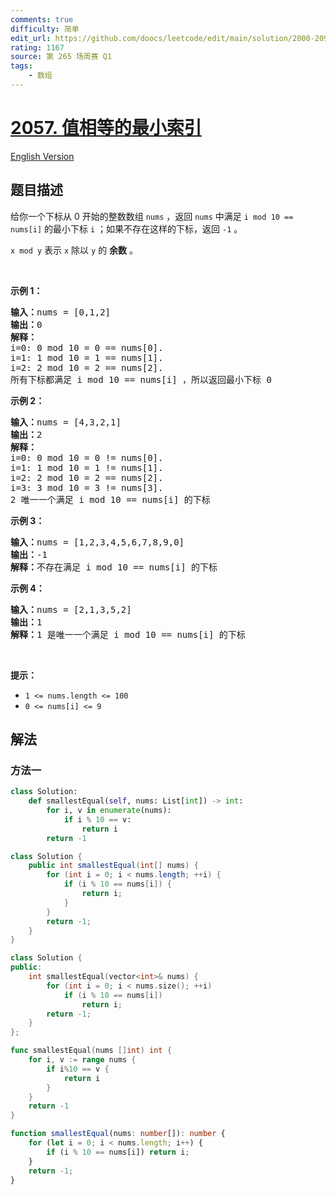 ```yaml
---
comments: true
difficulty: 简单
edit_url: https://github.com/doocs/leetcode/edit/main/solution/2000-2099/2057.Smallest%20Index%20With%20Equal%20Value/README.md
rating: 1167
source: 第 265 场周赛 Q1
tags:
    - 数组
---
```


# [2057. 值相等的最小索引](https://leetcode.cn/problems/smallest-index-with-equal-value)

[English Version](/solution/2000-2099/2057.Smallest%20Index%20With%20Equal%20Value/README_EN.md)

## 题目描述

<!-- 这里写题目描述 -->

<p>给你一个下标从 0 开始的整数数组 <code>nums</code> ，返回 <code>nums</code> 中满足<em> </em><code>i mod 10 == nums[i]</code><em> </em>的最小下标 <code>i</code> ；如果不存在这样的下标，返回<em> </em><code>-1</code><em> </em>。</p>

<p><code>x mod y</code> 表示 <code>x</code> 除以 <code>y</code> 的 <strong>余数</strong> 。</p>

<p>&nbsp;</p>

<p><strong>示例 1：</strong></p>

<pre><strong>输入：</strong>nums = [0,1,2]
<strong>输出：</strong>0
<strong>解释：</strong>
i=0: 0 mod 10 = 0 == nums[0].
i=1: 1 mod 10 = 1 == nums[1].
i=2: 2 mod 10 = 2 == nums[2].
所有下标都满足 i mod 10 == nums[i] ，所以返回最小下标 0
</pre>

<p><strong>示例 2：</strong></p>

<pre><strong>输入：</strong>nums = [4,3,2,1]
<strong>输出：</strong>2
<strong>解释：</strong>
i=0: 0 mod 10 = 0 != nums[0].
i=1: 1 mod 10 = 1 != nums[1].
i=2: 2 mod 10 = 2 == nums[2].
i=3: 3 mod 10 = 3 != nums[3].
2 唯一一个满足 i mod 10 == nums[i] 的下标
</pre>

<p><strong>示例 3：</strong></p>

<pre><strong>输入：</strong>nums = [1,2,3,4,5,6,7,8,9,0]
<strong>输出：</strong>-1
<strong>解释：</strong>不存在满足 i mod 10 == nums[i] 的下标
</pre>

<p><strong>示例 4：</strong></p>

<pre><strong>输入：</strong>nums = [2,1,3,5,2]
<strong>输出：</strong>1
<strong>解释：</strong>1 是唯一一个满足 i mod 10 == nums[i] 的下标
</pre>

<p>&nbsp;</p>

<p><strong>提示：</strong></p>

<ul>
	<li><code>1 &lt;= nums.length &lt;= 100</code></li>
	<li><code>0 &lt;= nums[i] &lt;= 9</code></li>
</ul>

## 解法

### 方法一

<!-- tabs:start -->

```python
class Solution:
    def smallestEqual(self, nums: List[int]) -> int:
        for i, v in enumerate(nums):
            if i % 10 == v:
                return i
        return -1
```

```java
class Solution {
    public int smallestEqual(int[] nums) {
        for (int i = 0; i < nums.length; ++i) {
            if (i % 10 == nums[i]) {
                return i;
            }
        }
        return -1;
    }
}
```

```cpp
class Solution {
public:
    int smallestEqual(vector<int>& nums) {
        for (int i = 0; i < nums.size(); ++i)
            if (i % 10 == nums[i])
                return i;
        return -1;
    }
};
```

```go
func smallestEqual(nums []int) int {
	for i, v := range nums {
		if i%10 == v {
			return i
		}
	}
	return -1
}
```

```ts
function smallestEqual(nums: number[]): number {
    for (let i = 0; i < nums.length; i++) {
        if (i % 10 == nums[i]) return i;
    }
    return -1;
}
```

<!-- tabs:end -->

<!-- end -->
